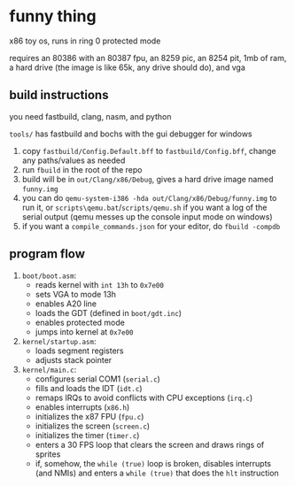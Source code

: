 # funny thing

x86 toy os, runs in ring 0 protected mode

requires an 80386 with an 80387 fpu, an 8259 pic, an 8254 pit, 1mb of ram, a hard drive (the image is like 65k, any drive should do), and vga

## build instructions

you need fastbuild, clang, nasm, and python

`tools/` has fastbuild and bochs with the gui debugger for windows

1. copy `fastbuild/Config.Default.bff` to `fastbuild/Config.bff`, change any paths/values as needed
2. run `fbuild` in the root of the repo
3. build will be in `out/Clang/x86/Debug`, gives a hard drive image named `funny.img`
4. you can do `qemu-system-i386 -hda out/Clang/x86/Debug/funny.img` to run it, or `scripts\qemu.bat`/`scripts/qemu.sh` if you want a log of the serial output
   (qemu messes up the console input mode on windows)
5. if you want a `compile_commands.json` for your editor, do `fbuild -compdb`

## program flow

1. `boot/boot.asm`:
   - reads kernel with `int 13h` to `0x7e00`
   - sets VGA to mode 13h
   - enables A20 line
   - loads the GDT (defined in `boot/gdt.inc`)
   - enables protected mode
   - jumps into kernel at `0x7e00`
2. `kernel/startup.asm`:
   - loads segment registers
   - adjusts stack pointer
3. `kernel/main.c`:
   - configures serial COM1 (`serial.c`)
   - fills and loads the IDT (`idt.c`)
   - remaps IRQs to avoid conflicts with CPU exceptions (`irq.c`)
   - enables interrupts (`x86.h`)
   - initializes the x87 FPU (`fpu.c`)
   - initializes the screen (`screen.c`)
   - initializes the timer (`timer.c`)
   - enters a 30 FPS loop that clears the screen and draws rings of sprites
   - if, somehow, the `while (true)` loop is broken, disables interrupts (and NMIs) and enters a `while (true)` that does the `hlt` instruction
